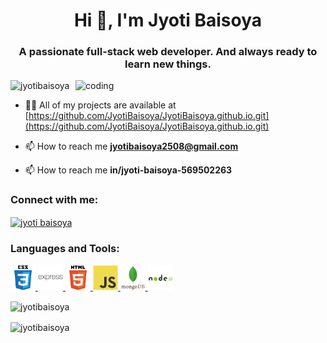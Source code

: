 
<h1 align="center">Hi 👋, I'm Jyoti Baisoya</h1>
<h3 align="center">A passionate full-stack web developer. And always ready to learn new things.</h3>
<img align="right" alt="coding" width=400 src="https://i.pinimg.com/originals/e7/26/c7/e726c74ac081eed50feee1433d12c998.gif"/>

<p align="left"> <img src="https://komarev.com/ghpvc/?username=jyotibaisoya&label=Profile%20views&color=0e75b6&style=flat" alt="jyotibaisoya" /> </p>

- 👨‍💻 All of my projects are available at [https://github.com/JyotiBaisoya/JyotiBaisoya.github.io.git](https://github.com/JyotiBaisoya/JyotiBaisoya.github.io.git)

- 📫 How to reach me **jyotibaisoya2508@gmail.com**
- 📫 How to reach me **in/jyoti-baisoya-569502263**

<h3 align="left">Connect with me:</h3>
<p align="left">
<a href="https://linkedin.com/in/jyoti baisoya" target="blank"><img align="center" src="https://raw.githubusercontent.com/rahuldkjain/github-profile-readme-generator/master/src/images/icons/Social/linked-in-alt.svg" alt="jyoti baisoya" height="30" width="40" /></a>
</p>

<h3 align="left">Languages and Tools:</h3>
<p align="left"> <a href="https://www.w3schools.com/css/" target="_blank" rel="noreferrer"> <img src="https://raw.githubusercontent.com/devicons/devicon/master/icons/css3/css3-original-wordmark.svg" alt="css3" width="40" height="40"/> </a> <a href="https://expressjs.com" target="_blank" rel="noreferrer"> <img src="https://raw.githubusercontent.com/devicons/devicon/master/icons/express/express-original-wordmark.svg" alt="express" width="40" height="40"/> </a> <a href="https://www.w3.org/html/" target="_blank" rel="noreferrer"> <img src="https://raw.githubusercontent.com/devicons/devicon/master/icons/html5/html5-original-wordmark.svg" alt="html5" width="40" height="40"/> </a> <a href="https://developer.mozilla.org/en-US/docs/Web/JavaScript" target="_blank" rel="noreferrer"> <img src="https://raw.githubusercontent.com/devicons/devicon/master/icons/javascript/javascript-original.svg" alt="javascript" width="40" height="40"/> </a> <a href="https://www.mongodb.com/" target="_blank" rel="noreferrer"> <img src="https://raw.githubusercontent.com/devicons/devicon/master/icons/mongodb/mongodb-original-wordmark.svg" alt="mongodb" width="40" height="40"/> </a> <a href="https://nodejs.org" target="_blank" rel="noreferrer"> <img src="https://raw.githubusercontent.com/devicons/devicon/master/icons/nodejs/nodejs-original-wordmark.svg" alt="nodejs" width="40" height="40"/> </a> </p>

<p><img align="center" src="https://github-readme-stats.vercel.app/api/top-langs?username=jyotibaisoya&show_icons=true&locale=en&layout=compact" alt="jyotibaisoya" /></p>

<p><img align="center" src="https://github-readme-streak-stats.herokuapp.com/?user=jyotibaisoya&" alt="jyotibaisoya" /></p>
